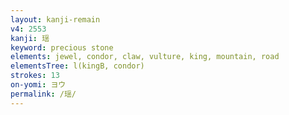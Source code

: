 ```yaml
---
layout: kanji-remain
v4: 2553
kanji: 瑶
keyword: precious stone
elements: jewel, condor, claw, vulture, king, mountain, road
elementsTree: l(kingB, condor)
strokes: 13
on-yomi: ヨウ
permalink: /瑶/
---
```






